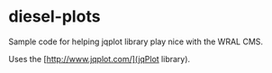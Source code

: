 diesel-plots
============

Sample code for helping jqplot library play nice with the WRAL CMS.

Uses the [http://www.jqplot.com/](jqPlot library).
